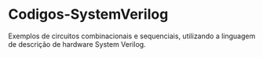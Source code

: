 # Codigos-SystemVerilog
Exemplos de circuitos combinacionais e sequenciais, utilizando a linguagem de descrição de hardware System Verilog.
